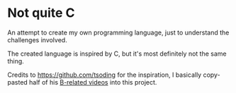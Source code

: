 # Not quite C

An attempt to create my own programming language, just to understand the challenges involved.

The created language is inspired by C, but it's most definitely not the same thing.

Credits to https://github.com/tsoding for the inspiration, I basically copy-pasted half of his
[B-related videos](https://github.com/tsoding/b) into this project.